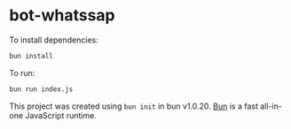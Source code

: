 # bot-whatssap

To install dependencies:

```bash
bun install
```

To run:

```bash
bun run index.js
```

This project was created using `bun init` in bun v1.0.20. [Bun](https://bun.sh) is a fast all-in-one JavaScript runtime.

